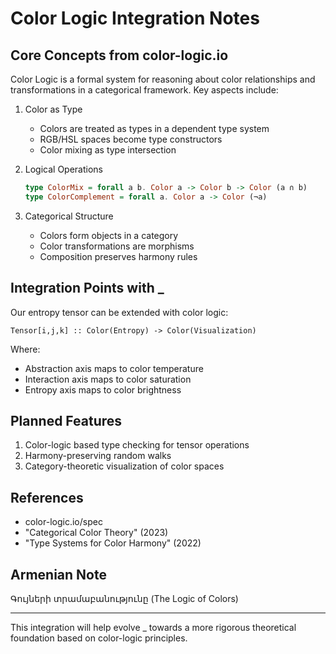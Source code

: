 # Color Logic Integration Notes

## Core Concepts from color-logic.io

Color Logic is a formal system for reasoning about color relationships and transformations in a categorical framework. Key aspects include:

1. Color as Type
   - Colors are treated as types in a dependent type system
   - RGB/HSL spaces become type constructors
   - Color mixing as type intersection

2. Logical Operations
   ```haskell
   type ColorMix = forall a b. Color a -> Color b -> Color (a ∩ b)
   type ColorComplement = forall a. Color a -> Color (¬a)
   ```

3. Categorical Structure
   - Colors form objects in a category
   - Color transformations are morphisms
   - Composition preserves harmony rules

## Integration Points with _

Our entropy tensor can be extended with color logic:

```
Tensor[i,j,k] :: Color(Entropy) -> Color(Visualization)
```

Where:
- Abstraction axis maps to color temperature
- Interaction axis maps to color saturation
- Entropy axis maps to color brightness

## Planned Features

1. Color-logic based type checking for tensor operations
2. Harmony-preserving random walks
3. Category-theoretic visualization of color spaces

## References

- color-logic.io/spec
- "Categorical Color Theory" (2023)
- "Type Systems for Color Harmony" (2022)

## Armenian Note

Գույների տրամաբանությունը
(The Logic of Colors)

---

This integration will help evolve _ towards a more rigorous theoretical foundation based on color-logic principles.
